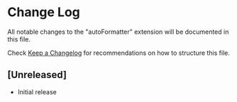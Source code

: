 # Change Log

All notable changes to the "autoFormatter" extension will be documented in this file.

Check [Keep a Changelog](http://keepachangelog.com/) for recommendations on how to structure this file.

## [Unreleased]

- Initial release